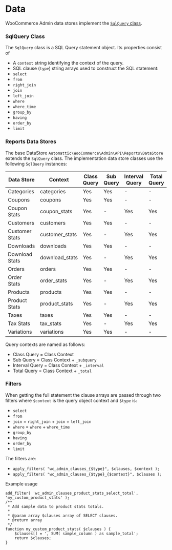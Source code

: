 Data
====

WooCommerce Admin data stores implement the [`SqlQuery` class](https://github.com/woocommerce/woocommerce-admin/blob/master/src/API/Reports/SqlQuery.php). 

### SqlQuery Class

The `SqlQuery` class is a SQL Query statement object. Its properties consist of

- A `context` string identifying the context of the query.
- SQL clause (`type`) string arrays used to construct the SQL statement:
 - `select`
 - `from`
 - `right_join`
 - `join`
 - `left_join`
 - `where`
 - `where_time`
 - `group_by`
 - `having`
 - `order_by`
 - `limit`

### Reports Data Stores

The base DataStore `Automattic\WooCommerce\Admin\API\Reports\DataStore` extends the `SqlQuery` class. The implementation data store classes use the following `SqlQuery` instances:

| Data Store | Context | Class Query | Sub Query | Interval Query | Total Query |
| ---------- | ------- | ----------- | --------- | -------------- | ----------- |
| Categories | categories | Yes | Yes | - | - |
| Coupons | coupons | Yes | Yes | - | - |
| Coupon Stats | coupon_stats | Yes | - | Yes | Yes |
| Customers | customers | Yes | Yes | - | - |
| Customer Stats | customer_stats | Yes | - | Yes | Yes |
| Downloads | downloads | Yes | Yes | - | - |
| Download Stats | download_stats | Yes | - | Yes | Yes |
| Orders | orders | Yes | Yes | - | - |
| Order Stats | order_stats | Yes | - | Yes | Yes |
| Products | products | Yes | Yes | - | - |
| Product Stats | product_stats | Yes | - | Yes | Yes |
| Taxes | taxes | Yes | Yes | - | - |
| Tax Stats | tax_stats | Yes | - | Yes | Yes |
| Variations | variations | Yes | Yes | - | - |

Query contexts are named as follows:

- Class Query = Class Context
- Sub Query = Class Context + `_subquery`
- Interval Query = Class Context + `_interval`
- Total Query = Class Context + `_total`

### Filters

When getting the full statement the clause arrays are passed through two filters where `$context` is the query object context and `$type` is:

- `select`
- `from`
- `join` = `right_join` + `join` + `left_join`
- `where` = `where` + `where_time`
- `group_by`
- `having`
- `order_by`
- `limit`

The filters are:

- `apply_filters( "wc_admin_clauses_{$type}", $clauses, $context );`
- `apply_filters( "wc_admin_clauses_{$type}_{$context}", $clauses );`

Example usage

```
add_filter( 'wc_admin_clauses_product_stats_select_total', 'my_custom_product_stats' );
/**
 * Add sample data to product stats totals.
 *
 * @param array $clauses array of SELECT clauses.
 * @return array
 */
function my_custom_product_stats( $clauses ) {
	$clauses[] = ', SUM( sample_column ) as sample_total';
	return $clauses;
}
```